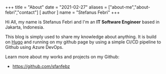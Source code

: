 +++
title = "About"
date = "2021-02-27"
aliases = ["about-me","about-febri","contact"]
[ author ]
  name = "Stefanus Febri"
+++

Hi All, my name is Stefanus Febri and I'm an **IT Software Engineer** based in Jakarta, Indonesia.

This blog is simply used to share my knowledge about anything.
It is build on [Hugo](https://github.com/gohugoio) and running on my github page by using a simple CI/CD pipeline to Github using Azure DevOps.

Learn more about my works and projects on my Github:
* https://github.com/sfanfebz
